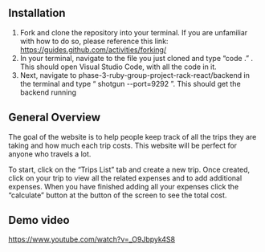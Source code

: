 ## Installation
1.	Fork and clone the repository into your terminal. If you are unfamiliar with how to do so, please reference this link: https://guides.github.com/activities/forking/
2.	In your terminal, navigate to the file you just cloned and type “code .” . This should open Visual Studio Code, with all the code in it.
3.	Next, navigate to phase-3-ruby-group-project-rack-react/backend in the terminal and type “ shotgun --port=9292 ”. This should get the backend running 

## General Overview
The goal of the website is to help people keep track of all the trips they are taking and how much each trip costs. This website will be perfect for anyone who travels a lot.

To start, click on the “Trips List” tab and create a new trip. Once created, click on your trip to view all the related expenses and to add additional expenses. When you have finished adding all your expenses click the “calculate” button at the button of the screen to see the total cost.

## Demo video 
https://www.youtube.com/watch?v=_O9Jbpyk4S8